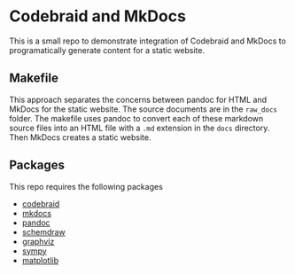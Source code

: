 # Codebraid and MkDocs

This is a small repo to demonstrate integration of Codebraid and MkDocs to programatically generate content for a static website.

## Makefile

This approach separates the concerns between pandoc for HTML and MkDocs for the static website.
The source documents are in the `raw_docs` folder.
The makefile uses pandoc to convert each of these markdown source files into an HTML file with a `.md` extension in the `docs` directory.
Then MkDocs creates a static website.

## Packages

This repo requires the following packages

- [codebraid](https://github.com/gpoore/codebraid)
- [mkdocs](https://github.com/mkdocs/mkdocs)
- [pandoc](https://pandoc.org/)
- [schemdraw](https://schemdraw.readthedocs.io/)
- [graphviz](https://pypi.org/project/graphviz/)
- [sympy](https://www.sympy.org/)
- [matplotlib](https://matplotlib.org/)
